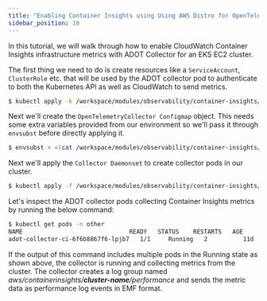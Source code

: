 ```yaml
---
title: "Enabling Container Insights using Using AWS Distro for OpenTelemetry"
sidebar_position: 10
---
```


In this tutorial, we will walk through how to enable CloudWatch Container Insights infrastructure metrics with ADOT Collector for an EKS EC2 cluster.

The first thing we need to do is create resources like a `ServiceAccount`, `ClusterRole` etc. that will be used by the ADOT collector pod to authenticate to both the Kubernetes API as well as CloudWatch to send metrics.

```bash
$ kubectl apply -k /workspace/modules/observability/container-insights/adot
```
Next we'll create the `OpenTelemetryCollector Configmap` object. This needs some extra variables provided from our environment so we'll pass it through `envsubst` before directly applying it.

```bash
$ envsubst < <(cat /workspace/modules/observability/container-insights/adot/configmap.yaml) | kubectl apply -f -
```

Next we'll apply the `Collector Daemonset` to create collector pods in our cluster. 

```bash hook=deploy-adot-ci
$ kubectl apply -f /workspace/modules/observability/container-insights/adot/daemonset.yaml
```
<!-- 
We can deploy the ADOT Collector as a daemon set to the cluster by entering the following command:
```bash
$ kubectl apply -f /workspace/modules/observability/container-insights/adot/adotcicollector.yaml
`````` -->
Let's inspect the ADOT collector pods collecting Container Insights metrics by running the below command:

```bash 
$ kubectl get pods -n other
NAME                              READY   STATUS    RESTARTS   AGE
adot-collector-ci-6f6b8867f6-lpjb7   1/1     Running   2          11d
```

If the output of this command includes multiple pods in the Running state as shown above, the collector is running and collecting metrics from the cluster. The collector creates a log group named *aws/containerinsights/**cluster-name**/performance* and sends the metric data as performance log events in EMF format.




